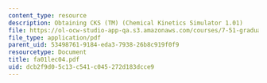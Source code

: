 ```yaml
---
content_type: resource
description: Obtaining CKS (TM) (Chemical Kinetics Simulator 1.01)
file: https://ol-ocw-studio-app-qa.s3.amazonaws.com/courses/7-51-graduate-biochemistry-fall-2001/dcb2f9d05c13c541c045272d183dcce9_fa01lec04.pdf
file_type: application/pdf
parent_uid: 53498761-9184-eda3-7938-26b8c919f0f9
resourcetype: Document
title: fa01lec04.pdf
uid: dcb2f9d0-5c13-c541-c045-272d183dcce9
---
```

